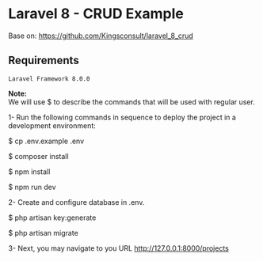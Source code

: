# Laravel 8 - CRUD Example

Base on: <a href="https://github.com/Kingsconsult/laravel_8_crud">https://github.com/Kingsconsult/laravel_8_crud</a>

## Requirements
```
Laravel Framework 8.0.0
```
<b>Note:</b>
<br />
We will use $ to describe the commands that will be used with regular user.

1- Run the following commands in sequence to deploy the project in a development
environment:

$ cp .env.example .env

$ composer install

$ npm install

$ npm run dev

2- Create and configure database in .env.

$ php artisan key:generate

$ php artisan migrate

3- Next, you may navigate to you URL http://127.0.0.1:8000/projects